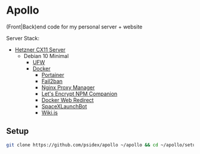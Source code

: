 # Apollo

(Front|Back)end code for my personal server + website

Server Stack:

- [Hetzner CX11 Server](https://www.hetzner.com/cloud)
  - Debian 10 Minimal
    - [UFW](https://wiki.debian.org/Uncomplicated%20Firewall%20%28ufw%29)
    - [Docker](https://www.docker.com/)
      - [Portainer](https://www.portainer.io/)
      - [Fail2ban](https://github.com/crazy-max/docker-fail2ban)
      - [Nginx Proxy Manager](https://nginxproxymanager.jc21.com/)
      - [Let's Encrypt NPM Companion](https://github.com/JrCs/docker-letsencrypt-nginx-proxy-companion)
      - [Docker Web Redirect](https://hub.docker.com/r/morbz/docker-web-redirect)
      - [SpaceXLaunchBot](https://github.com/r-spacex/SpaceXLaunchBot)
      - [Wiki.js](https://wiki.js.org/)

## Setup

```bash
git clone https://github.com/psidex/apollo ~/apollo && cd ~/apollo/setup && sudo bash setup
```
